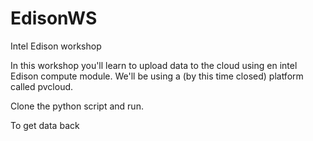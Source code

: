 # EdisonWS
Intel Edison workshop

In this workshop you'll learn to upload data to the cloud using en intel Edison compute module.
We'll be using a (by this time closed) platform called pvcloud.

Clone the python script and run.

To get data back
